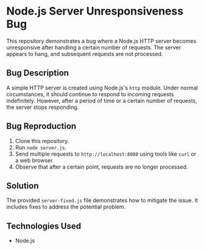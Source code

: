 # Node.js Server Unresponsiveness Bug

This repository demonstrates a bug where a Node.js HTTP server becomes unresponsive after handling a certain number of requests.  The server appears to hang, and subsequent requests are not processed.

## Bug Description

A simple HTTP server is created using Node.js's `http` module. Under normal circumstances, it should continue to respond to incoming requests indefinitely. However, after a period of time or a certain number of requests, the server stops responding.

## Bug Reproduction

1. Clone this repository.
2. Run `node server.js`.
3. Send multiple requests to `http://localhost:8080` using tools like `curl` or a web browser.
4. Observe that after a certain point, requests are no longer processed.

## Solution

The provided `server-fixed.js` file demonstrates how to mitigate the issue. It includes fixes to address the potential problem.

## Technologies Used

* Node.js
